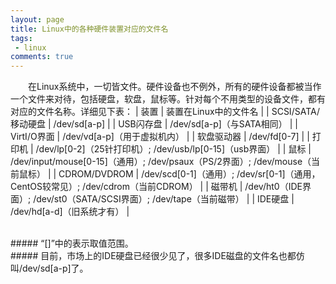 ```yaml
---
layout: page
title: Linux中的各种硬件装置对应的文件名
tags: 
 - linux
comments: true
---
```

&emsp;&emsp;在Linux系统中，一切皆文件。硬件设备也不例外，所有的硬件设备都被当作一个文件来对待，包括硬盘，软盘，鼠标等。针对每个不用类型的设备文件，都有对应的文件名称。详细见下表：
| 装置 | 装置在Linux中的文件名 |
| SCSI/SATA/移动硬盘 | /dev/sd[a-p] |
| USB闪存盘 | /dev/sd[a-p]（与SATA相同） |
| VirtI/O界面 | /dev/vd[a-p]（用于虚拟机内） |
| 软盘驱动器 | /dev/fd[0-7] |
| 打印机 | /dev/lp[0-2]（25针打印机）; /dev/usb/lp[0-15]（usb界面） |
| 鼠标 | /dev/input/mouse[0-15]（通用）; /dev/psaux（PS/2界面）; /dev/mouse（当前鼠标） |
| CDROM/DVDROM | /dev/scd[0-1]（通用）; /dev/sr[0-1]（通用，CentOS较常见）; /dev/cdrom（当前CDROM） |
| 磁带机 | /dev/ht0（IDE界面）; /dev/st0（SATA/SCSI界面）; /dev/tape（当前磁带） |
| IDE硬盘 | /dev/hd[a-d]（旧系统才有） |

<br/>
##### “[]”中的表示取值范围。

<br/>
##### 目前，市场上的IDE硬盘已经很少见了，很多IDE磁盘的文件名也都仿叫/dev/sd[a-p]了。
